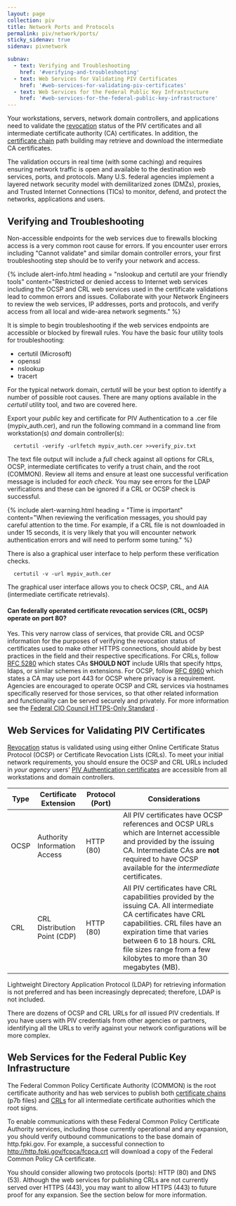 ```yaml
---
layout: page
collection: piv
title: Network Ports and Protocols
permalink: piv/network/ports/
sticky_sidenav: true
sidenav: pivnetwork

subnav:
  - text: Verifying and Troubleshooting
    href: '#verifying-and-troubleshooting'
  - text: Web Services for Validating PIV Certificates
    href: '#web-services-for-validating-piv-certificates'
  - text: Web Services for the Federal Public Key Infrastructure
    href: '#web-services-for-the-federal-public-key-infrastructure'
---
```


Your workstations, servers, network domain controllers, and applications need to validate the [revocation]({{site.baseurl}}/piv/cert-trust/#revocation) status of the PIV certificates and all intermediate certificate authority (CA) certificates.  In addition, the [certificate chain]({{site.baseurl}}/piv/cert-trust/#certificate-chains) path building may retrieve and download the intermediate CA certificates.

The validation occurs in real time (with some caching) and requires ensuring network traffic is open and available to the destination web services, ports, and protocols.  Many U.S. federal agencies implement a layered network security model with demilitarized zones (DMZs), proxies, and Trusted Internet Connections (TICs) to monitor, defend, and protect the networks, applications and users.

## Verifying and Troubleshooting
Non-accessible endpoints for the web services due to firewalls blocking access is a very common root cause for errors.  If you encounter user errors including "Cannot validate" and similar domain controller errors, your first troubleshooting step should be to verify your network and access.

{% include alert-info.html heading = "nslookup and certutil are your friendly tools" content="Restricted or denied access to Internet web services including the OCSP and CRL web services used in the certificate validations lead to common errors and issues.  Collaborate with your Network Engineers to review the web services, IP addresses, ports and protocols, and verify access from all local and wide-area network segments." %}

It is simple to begin troubleshooting if the web services endpoints are accessible or blocked by firewall rules.  You have the basic four utility tools for troubleshooting:

- certutil (Microsoft)
- openssl
- nslookup
- tracert


For the typical network domain, _certutil_ will be your best option to identify a number of possible root causes.  There are many options available in the _certutil_ utility tool, and two are covered here.

Export your _public_ key and certificate for PIV Authentication to a .cer file (mypiv_auth.cer), and run the following command in a command line from workstation(s) *and* domain controller(s):

```
  certutil -verify -urlfetch mypiv_auth.cer >>verify_piv.txt
```

The text file output will include a *full* check against all options for CRLs, OCSP, intermediate certificates to verify a trust chain, and the root (COMMON).  Review all items and ensure at least one successful verification message is included for _each check_.  You may see errors for the LDAP verifications and these can be ignored if a CRL or OCSP check is successful.

{% include alert-warning.html heading = "Time is important" content="When reviewing the verification messages, you should pay careful attention to the time.  For example, if a CRL file is not downloaded in under 15 seconds, it is very likely that you will encounter network authentication errors and will need to perform some tuning." %} 

There is also a graphical user interface to help perform these verification checks.

```
  certutil -v -url mypiv_auth.cer
```
The graphical user interface allows you to check OCSP, CRL, and AIA (intermediate certificate retrievals).

<div class="usa-alert usa-alert--error" role="alert">
  <div class="usa-alert__body">
    <h4 class="usa-alert__heading">Can federally operated certificate revocation services (CRL, OCSP) operate on port 80?</h4>
    <p class="usa-alert__text">
      Yes. This very narrow class of services, that provide CRL and OCSP information for the purposes of verifying the revocation status of certificates used to make other HTTPS connections, should abide by best practices in the field and their respective specifications. For CRLs, follow 
      <a class="usa-link" href="https://tools.ietf.org/html/rfc5280" target="_blank" rel="noopener noreferrer">RFC 5280</a>
      which states CAs <strong>SHOULD NOT</strong> include URIs that specify https, ldaps, or similar schemes in extensions. For OCSP, follow 
      <a class="usa-link" href="https://tools.ietf.org/html/rfc6960" target="_blank" rel="noopener noreferrer">RFC 6960</a>
      which states a CA may use port 443 for OCSP where privacy is a requirement. Agencies are encouraged to operate OCSP and CRL services via hostnames specifically reserved for those services, so that other related information and functionality can be served securely and privately. For more information see the 
      <a class="usa-link" href="https://https.cio.gov/guide/#are-federally-operated-certificate-revocation-services-crl-ocsp-also-required-to-move-to-https" target="_blank" rel="noopener noreferrer">Federal CIO Council HTTPS-Only Standard</a>
      .
    </p>
  </div>
</div>

## Web Services for Validating PIV Certificates

[Revocation]({{site.baseurl}}/piv/cert-trust/#revocation) status is validated using using either Online Certificate Status Protocol (OCSP) or Certificate Revocation Lists (CRLs). To meet your initial network requirements, you should ensure the OCSP and CRL URLs included in *your agency* users' [PIV Authentication certificates]({{site.baseurl}}/piv/details/#view-your-piv-credential-certificates) are accessible from all workstations and domain controllers.

| Type | Certificate Extension | Protocol (Port) | Considerations|
| ----- | -------| -------| ------|
| OCSP | Authority Information Access | HTTP (80) | All PIV certificates have OCSP references and OCSP URLs which are Internet accessible and provided by the issuing CA. Intermediate CAs are **not** required to have OCSP available for the _intermediate_ certificates.|
| CRL  | CRL Distribution Point (CDP) | HTTP (80) | All PIV certificates have CRL capabilities provided by the issuing CA.  All intermediate CA certificates have CRL capabilities.  CRL files have an expiration time that varies between 6 to 18 hours. CRL file sizes range from a few kilobytes to more than 30 megabytes (MB).

Lightweight Directory Application Protocol (LDAP) for retrieving information is not preferred and has been increasingly deprecated; therefore, LDAP is not included.

There are dozens of OCSP and CRL URLs for *all* issued PIV credentials.  If you have users with PIV credentials from other agencies or partners, identifying all the URLs to verify against your network configurations will be more complex.

## Web Services for the Federal Public Key Infrastructure

The Federal Common Policy Certificate Authority (COMMON) is the root certificate authority and has web services to publish both [certificate chains]({{site.baseurl}}/piv/cert-trust/#certificate-chains) (p7b files) and [CRLs]({{site.baseurl}}/piv/cert-trust/#revocation) for all intermediate certificate authorities which the root signs.

To enable communications with these Federal Common Policy Certificate Authority services, including those currently operational and any expansion, you should verify outbound communications to the base domain of http.fpki.gov. For example, a successful connection to http://http.fpki.gov/fcpca/fcpca.crt will download a copy of the Federal Common Policy CA certificate.

You should consider allowing two protocols (ports): HTTP (80) and DNS (53).  Although the web services for publishing CRLs are not currently served over HTTPS (443), you may want to allow HTTPS (443) to future proof for any expansion. See the section below for more information.
